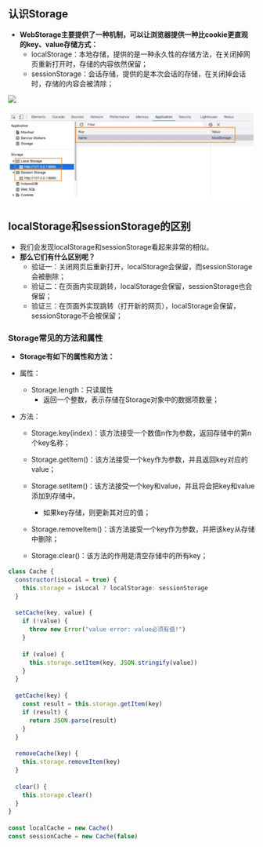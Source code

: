 

## **认识Storage**

- **WebStorage主要提供了一种机制，可以让浏览器提供一种比cookie更直观的key、value存储方式：**
  - localStorage：本地存储，提供的是一种永久性的存储方法，在关闭掉网页重新打开时，存储的内容依然保留；
  - sessionStorage：会话存储，提供的是本次会话的存储，在关闭掉会话时，存储的内容会被清除；


![](image/Aspose.Words.d833b2b8-17c9-4cc7-87b0-872b716acd8d.012.png)

![](image/Aspose.Words.d833b2b8-17c9-4cc7-87b0-872b716acd8d.013.jpeg)

## **localStorage和sessionStorage的区别**

- 我们会发现localStorage和sessionStorage看起来非常的相似。
- **那么它们有什么区别呢？**
  - 验证一：关闭网页后重新打开，localStorage会保留，而sessionStorage会被删除；
  - 验证二：在页面内实现跳转，localStorage会保留，sessionStorage也会保留；
  - 验证三：在页面外实现跳转（打开新的网页），localStorage会保留，sessionStorage不会被保留；


### **Storage常见的方法和属性**

- **Storage有如下的属性和方法：**
- 属性：
  - Storage.length：只读属性
    - 返回一个整数，表示存储在Storage对象中的数据项数量；


- 方法：
  - Storage.key(index)：该方法接受一个数值n作为参数，返回存储中的第n个key名称；
  - Storage.getItem()：该方法接受一个key作为参数，并且返回key对应的value；
  - Storage.setItem()：该方法接受一个key和value，并且将会把key和value添加到存储中。
    - 如果key存储，则更新其对应的值；

  - Storage.removeItem()：该方法接受一个key作为参数，并把该key从存储中删除；
  - Storage.clear()：该方法的作用是清空存储中的所有key；


```js
class Cache {
  constructor(isLocal = true) {
    this.storage = isLocal ? localStorage: sessionStorage
  }

  setCache(key, value) {
    if (!value) {
      throw new Error("value error: value必须有值!")
    }

    if (value) {
      this.storage.setItem(key, JSON.stringify(value))
    }
  }

  getCache(key) {
    const result = this.storage.getItem(key)
    if (result) {
      return JSON.parse(result)
    }
  }

  removeCache(key) {
    this.storage.removeItem(key)
  }

  clear() {
    this.storage.clear()
  }
}

const localCache = new Cache()
const sessionCache = new Cache(false)

```

